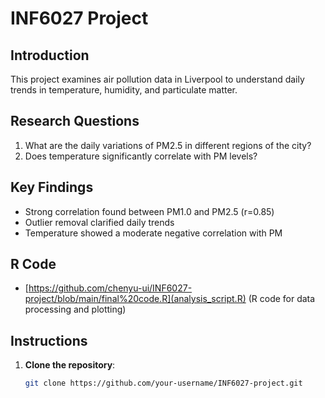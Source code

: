 # INF6027 Project

## Introduction
This project examines air pollution data in Liverpool to understand daily trends in temperature, humidity, and particulate matter.

## Research Questions
1. What are the daily variations of PM2.5 in different regions of the city?
2. Does temperature significantly correlate with PM levels?

## Key Findings
- Strong correlation found between PM1.0 and PM2.5 (r=0.85)
- Outlier removal clarified daily trends
- Temperature showed a moderate negative correlation with PM

## R Code
- [https://github.com/chenyu-ui/INF6027-project/blob/main/final%20code.R](analysis_script.R) (R code for data processing and plotting)

## Instructions
1. **Clone the repository**:
   ```bash
   git clone https://github.com/your-username/INF6027-project.git
